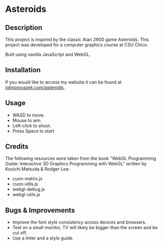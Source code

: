 ﻿# Asteroids

## Description

This project is inspired by the classic Atari 2600 game Asteroids.
This project was developed for a computer graphics course at CSU Chico. 

Built using vanilla JavaScript and WebGL.

## Installation

If you would like to access my website it can be found at [johnprovazek.com/asteroids](https://www.johnprovazek.com/asteroids).

## Usage

- WASD to move.
- Mouse to aim.
- Left-click to shoot.
- Press Space to start

## Credits

The following resources were taken from the book "WebGL Programming
Guide: Interactive 3D Graphics Programming with WebGL" written by Kouichi Matsuda
& Rodger Lea:

- cuon-matrix.js
- cuon-utils.js
- webgl-debug.js
- webgl-utils.js

## Bugs & Improvements

- Improve the font style consistency across devices and browsers.
- Test on a small monitor, TV will likely be bigger than the screen and be cut off.
- Use a linter and a style guide.